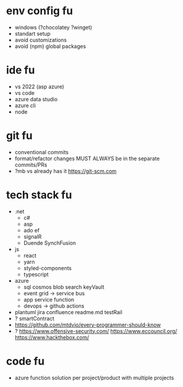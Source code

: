 # env config fu
* windows (?chocolatey ?winget)
* standart setup
* avoid customizations
* avoid (npm) global packages

# ide fu
* vs 2022 (asp azure) 
* vs code
* azure data studio
* azure cli
* node

# git fu
* conventional commits
* format/refactor changes MUST ALWAYS be in the separate commits/PRs
* ?mb vs already has it https://git-scm.com

# tech stack fu
* .net
  * c#
  * asp
  * ado ef
  * signalR
  * Duende SynchFusion
* js
  * react
  * yarn
  * styled-components
  * typescript
* azure
  * sql cosmos blob search keyVault
  * event grid -> service bus
  * app service function
  * devops -> github actions
* plantuml jira confluence readme.md testRail
* ? smartContract
* https://github.com/mtdvio/every-programmer-should-know
* ? https://www.offensive-security.com/ https://www.eccouncil.org/ https://www.hackthebox.com/

# code fu
* azure function solution per project/product with multiple projects
